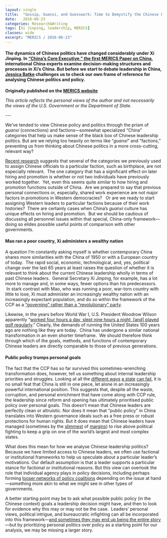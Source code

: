```yaml
---
layout: single
title:  "Gossip, Guanxi, and Guesswork: Time to Demystify the Chinese Leadership"
date:   2016-06-23
categories: Research&Writing
tags: [Xi Jinping, leadership, MERICS]
classes: wide
excerpt: "MERICS / 2016-06-23"
---
```

#### The dynamics of Chinese politics have changed considerably under Xi Jinping. In [“China’s Core Executive,” the first MERICS Paper on China](http://www.merics.org/en/merics-analysis/papers-on-china/chinas-core-executive-leadership-styles-structures-and-processes-under-xi-jinping/), international China experts examine decision-making structures and processes in Xi’s China. But before we start to debate leadership in China, [Jessica Batke](http://www.merics.org/en/team/fellows/former-visiting-fellows/jessica-batke/) challenges us to check our own frame of reference for analysing Chinese politics and policy.

**Originally published on the [MERICS website](https://blog.merics.org/en/blog-post/2016/06/23/gossip-guanxi-and-guesswork-time-to-demystify-the-chinese-leadership/)**

*This
article reflects the personal views of the author and not necessarily
the views of the U.S. Government or the Department of State.*


--- <br>



We’ve tended to view Chinese policy and politics through the prism of *guanxi*
 (connections) and factions—somewhat specialized “China” categories that
 help us make sense of the black box of Chinese leadership politics.
 But are we relying too heavily on terms like “*guanxi*” and “factions,” preventing us from thinking about Chinese politics in a more cross-cutting, relevant way?  


[Recent research](http://journals.cambridge.org/action/displayAbstract?fromPage=online&amp;aid=10319501&amp;fulltextType=RA&amp;fileId=S159824081500003X)
 suggests that several of the categories we previously used to assign
Chinese officials to a particular faction, such as birthplace, are not
especially relevant.  The one category that has a significant effect on
later hiring and promotion is whether or not two individuals have
previously worked together.  Yet, even this seems quite similar to how
hiring and promotion functions outside of China.  Are we prepared to say
 that previous personal connections or, especially, shared work
experience are not major factors in promotions in Western democracies?  
Or are we ready to start assigning Western leaders to particular
factions because of their work histories?  There are certainly cases
when China’s *guanxi* culture has unique effects on hiring and
promotion.  But we should be cautious of discussing all personnel issues
 within that special, China-only framework—doing so elides possible
useful points of comparison with other governments.


#### Mao ran a poor country, Xi administers a wealthy nation


A question I’m constantly asking myself is whether contemporary China
 shares more similarities with the China of 1950 or with a European
country of today.  The rapid social, economic, technological, and, yes,
political change over the last 65 years at least raises the question of
whether it is relevant to think about the current Chinese leadership
wholly in terms of past Chinese leaders.  General Secretary Xi Jinping,
for example, has a lot more to manage and, in some ways, fewer options
than his predecessors.  In stark contrast with Mao, who was running a
poor, war-torn country with little to lose, Xi must administer an
increasingly wealthy nation with an increasingly expectant population,
and do so within the framework of the CCP as a [“governing” rather than a “revolutionary” party](https://sinocism.com/?p=11381).


Likewise, in the years before World War I, U.S. President Woodrow Wilson apparently “[worked four hours a day, slept nine hours a night, [and] played golf regularly](http://www.shapell.org/manuscript/woodrow-wilson-white-house).”
 Clearly, the demands of running the United States 100 years ago are
nothing like they are today.  China has undergone a similar national
transformation in an even shorter timeframe.  We should therefore think
through which of the goals, methods, and functions of contemporary
Chinese leaders are directly comparable to those of previous
generations.


#### Public policy trumps personal goals


The fact that the CCP has so far survived this sometimes-wrenching
transformation does, however, tell us something about internal
leadership priorities and struggles. Looking at all the [different ways](https://history.state.gov/milestones/1989-1992/collapse-soviet-union) [a state](http://www.ibtimes.co.uk/arab-spring-5-years-timeline-major-events-uprisings-middle-east-1539085) [can fail](http://www.theatlantic.com/magazine/archive/2008/12/timeline-somalia-1991-2008/307190/),
 it is no small feat that China is still in one piece, let alone in an
increasingly powerful international position. This suggests that,
despite all the waste, corruption, and personal enrichment that have
come along with CCP rule, the leadership since reform and opening has
ultimately prioritised public policy over personal goals. This doesn’t
mean that Chinese leaders are perfectly clean or altruistic. Nor does it
 mean that “public policy” in China translates into Western governance
ideals such as a free press or robust protections for human rights. But
it does mean that Chinese leaders have managed (sometimes by the [slimmest](https://books.google.de/books?id=DV3yfm6oblAC&amp;pg=PA152&amp;lpg=PA152&amp;dq=deng+li+peng+tiananmen+zhao&amp;source=bl&amp;ots=L1fsgyqxSj&amp;sig=2XdvL4ZqgSe5rpPEnjl1yZXsfTs&amp;hl=en&amp;sa=X&amp;ved=0ahUKEwiO2tO5kqrNAhWLXRQKHdryApAQ6AEIRzAG#v=onepage&amp;q=deng%20li%20peng%20tiananmen%20zhao&amp;f=false) of [margins](http://www.bbc.com/news/world-asia-china-17673505)) to rise above political fighting to keep a grip on one of the world’s largest and most complex states.  


What does this mean for how we analyse Chinese leadership politics?
Because we have limited access to Chinese leaders, we often use
factional or institutional frameworks to help us speculate about a
particular leader’s motivations. Our default assumption is that a leader
 supports a particular stance for factional or institutional reasons.
But this view can overlook the role that individual agency plays in
policy decisions, including perhaps forming [looser networks of policy coalitions](http://journals.cambridge.org/action/displayAbstract?fromPage=online&amp;aid=10319501&amp;fulltextType=RA&amp;fileId=S159824081500003X) depending on the issue at hand—something more akin to what we might see in other types of governments.


A better starting point may be to ask what possible public policy (in
 the Chinese context) goals a leadership decision might have, and then
to look for evidence why this may or may not be the case.  Leaders’
personal views, political intrigue, and bureaucratic infighting can all
be incorporated into this framework—[and sometimes they may end up being the entire story](http://www.scmp.com/news/china/article/1064705/two-women-injured-ling-gu-ferrari-crash-are-named-magazine)—but by prioritizing personal politics over policy as a starting point for our analysis, we may be missing a larger story.  
